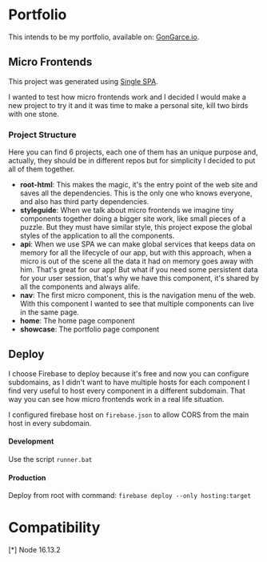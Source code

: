 # Portfolio

This intends to be my portfolio, available on: [GonGarce.io](https://gongarce.io).

## Micro Frontends

This project was generated using [Single SPA](https://es.single-spa.js.org/).

I wanted to test how micro frontends work and I decided I would make a new project to try it and it was time to make a personal site, kill two birds with one stone.

### Project Structure

Here you can find 6 projects, each one of them has an unique purpose and, actually, they should be in different repos but for simplicity I decided
to put all of them together.

- **root-html**: This makes the magic, it's the entry point of the web site and saves all the dependencies. This is the only one who knows everyone, and also has third party dependencies.
- **styleguide**: When we talk about micro frontends we imagine tiny components together doing a bigger site work, like small pieces of a puzzle.
  But they must have similar style, this project expose the global styles of the application to all the components.
- **api**: When we use SPA we can make global services that keeps data on memory for all the lifecycle of our app, but with this approach, when a micro is out of the
  scene all the data it had on memory goes away with him. That's great for our app! But what if you need some persistent data for your user session,
  that's why we have this component, it's shared by all the components and always alife.
- **nav**: The first micro component, this is the navigation menu of the web. With this component I wanted to see that multiple components can live in the same page.
- **home**: The home page component
- **showcase**: The portfolio page component

## Deploy

I choose Firebase to deploy because it's free and now you can configure subdomains, as I didn't want to have multiple hosts for each component I find very useful to host every component in a different subdomain.
That way you can see how micro frontends work in a real life situation.

I configured firebase host on `firebase.json` to allow CORS from the main host in every subdomain.

#### Development

Use the script `runner.bat`

#### Production

Deploy from root with command: `firebase deploy --only hosting:target`

# Compatibility

[*] Node 16.13.2
